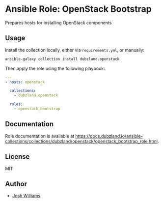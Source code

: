 # Ansible Role: OpenStack Bootstrap

Prepares hosts for installing OpenStack components

## Usage

Install the collection locally, either via `requirements.yml`, or manually:

```bash
ansible-galaxy collection install dubzland.openstack
```

Then apply the role using the following playbook:

```yaml
---
- hosts: openstack

  collections:
    - dubzland.openstack

  roles:
    - openstack_bootstrap
```

## Documentation

Role documentation is available at <https://docs.dubzland.io/ansible-collections/collections/dubzland/openstack/openstack_bootstrap_role.html>.

## License

MIT

## Author

- [Josh Williams](https://dubzland.com)
